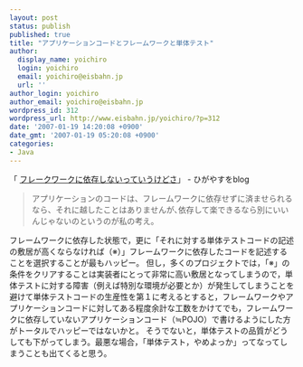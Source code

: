 ```yaml
---
layout: post
status: publish
published: true
title: "アプリケーションコードとフレームワークと単体テスト"
author:
  display_name: yoichiro
  login: yoichiro
  email: yoichiro@eisbahn.jp
  url: ''
author_login: yoichiro
author_email: yoichiro@eisbahn.jp
wordpress_id: 312
wordpress_url: http://www.eisbahn.jp/yoichiro/?p=312
date: '2007-01-19 14:20:08 +0900'
date_gmt: '2007-01-19 05:20:08 +0900'
categories:
- Java
---
```


「
[フレークワークに依存しないっていうけどさ](http://d.hatena.ne.jp/higayasuo/20070119#1169180656)」 - ひがやすをblog

>アプリケーションのコードは、フレームワークに依存せずに済ませられるなら、それに越したことはありませんが､依存して楽できるなら別にいいんじゃないのというのが私の考え。

フレームワークに依存した状態で，更に「それに対する単体テストコードの記述の敷居が高くならなければ（※）」フレームワークに依存したコードを記述することを選択することが最もハッピー。
但し，多くのプロジェクトでは，「※」の条件をクリアすることは実装者にとって非常に高い敷居となってしまうので，単体テストに対する障害（例えば特別な環境が必要とか）が発生してしまうことを避けて単体テストコードの生産性を第１に考えるとすると，フレームワークやアプリケーションコードに対してある程度余計な工数をかけてでも，フレームワークに依存していないアプリケーションコード（≒POJO）で書けるようにした方がトータルでハッピーではないかと。
そうでないと，単体テストの品質がどうしても下がってしまう。最悪な場合，「単体テスト，やめよっか」ってなってしまうことも出てくると思う。

